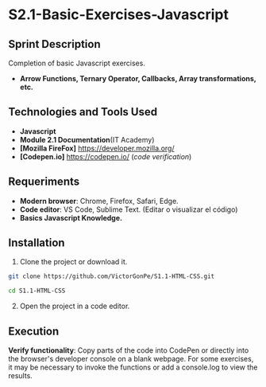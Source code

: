 # S2.1-Basic-Exercises-Javascript

## Sprint Description

Completion of basic Javascript exercises. 

- **Arrow Functions, Ternary Operator, Callbacks, Array transformations, etc.**


## Technologies and Tools Used

- **Javascript**
- **Module 2.1 Documentation**(IT Academy)
- **[Mozilla FireFox]** https://developer.mozilla.org/
- **[Codepen.io]** https://codepen.io/ (*code verification*)


## Requeriments

- **Modern browser**: Chrome, Firefox, Safari, Edge.
- **Code editor**: VS Code, Sublime Text. (Editar o visualizar el código) 
- **Basics Javascript Knowledge.**

## Installation

1. Clone the project or download it.

```bash
git clone https://github.com/VictorGonPe/S1.1-HTML-CSS.git
```
```bash
cd S1.1-HTML-CSS
```

2. Open the project in a code editor.

## Execution

**Verify functionality**: Copy parts of the code into CodePen or directly into the browser's developer console on a blank webpage. For some exercises, it may be necessary to invoke the functions or add a console.log to view the results.



